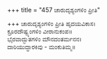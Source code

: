 +++
title = "457 ಚಾರುದೃಶ್ಯಂಗಳಿಂ ಪ್ರೀತಿ"

+++
ಚಾರುದೃಶ್ಯಂಗಳಿಂ ಪ್ರೀತಿ ಹೃದಯವಿಕಾಸ।  
ಕ್ರೂರದೌಷ್ಟ್ಯಂಗಳಿಂ ವೀರಾನುಕಂಪ॥  
ಭೈರವಾದ್ಭುತಗಳಿಂ ಮೌನದಂತರ್ಮನನ।  
ದಾರಿಯುದ್ಧಾರಕಿವು - ಮಂಕುತಿಮ್ಮ॥  
